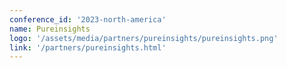 ```yaml
---
conference_id: '2023-north-america'
name: Pureinsights
logo: '/assets/media/partners/pureinsights/pureinsights.png'
link: '/partners/pureinsights.html'
---
```

